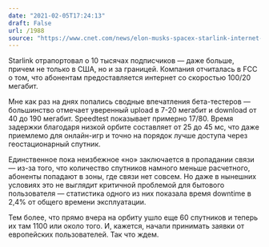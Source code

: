 ```yaml
---
date: "2021-02-05T17:24:13"
draft: False
url: /1988
source: "https://www.cnet.com/news/elon-musks-spacex-starlink-internet-service-now-has-10000-users/"
---
```


Starlink отрапортовал о 10 тысячах подписчиков — даже больше, причем не только в США, но и за границей. Компания отчиталась в FCC о том, что абонентам предоставляется интернет со скоростью 100/20 мегабит. 

Мне как раз на днях попались сводные впечатления бета-тестеров — большинство отмечает уверенный upload в 7-20 мегабит и download от 40 до 190 мегабит. Speedtest показывает примерно 17/80. Время задержки благодаря низкой орбите составляет от 25 до 45 мс, что даже приемлемо для онлайн-игр и точно на порядок лучше доступа через геостационарный спутник.

Единственное пока неизбежное «но» заключается в пропадании связи — из-за того, что количество спутников намного меньше расчетного, абоненты попадают в зоны, где связи нет совсем. Но даже в нынешних условиях это не выглядит критичной проблемой для бытового пользователя — статистика одного из них показала время downtime в 2,4% от общего времени эксплуатации. 

Тем более, что прямо вчера на орбиту ушло еще 60 спутников и теперь их там 1100 или около того. И, кажется, начали принимать заявки от европейских пользователей. Так что ждем.
